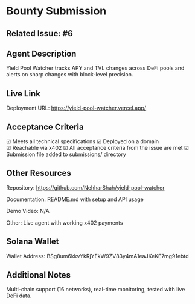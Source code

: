 # Bounty Submission

## Related Issue: #6

## Agent Description

Yield Pool Watcher tracks APY and TVL changes across DeFi pools and alerts on sharp changes with block-level precision.

## Live Link

Deployment URL: https://yield-pool-watcher.vercel.app/

## Acceptance Criteria

☑ Meets all technical specifications
☑ Deployed on a domain  
☑ Reachable via x402
☑ All acceptance criteria from the issue are met
☑ Submission file added to submissions/ directory

## Other Resources

Repository: https://github.com/NehharShah/yield-pool-watcher

Documentation: README.md with setup and API usage

Demo Video: N/A

Other: Live agent with working x402 payments

## Solana Wallet

Wallet Address: BSg8um6kkvYkRjYEkW9ZV83y4mA1eaJKeKE7mg91ebtd

## Additional Notes

Multi-chain support (16 networks), real-time monitoring, tested with live DeFi data.